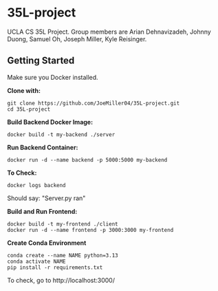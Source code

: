 # 35L-project

UCLA CS 35L Project. Group members are Arian Dehnavizadeh, Johnny Duong, Samuel Oh, Joseph Miller, Kyle Reisinger.

## Getting Started

Make sure you Docker installed.

**Clone with:**

```
git clone https://github.com/JoeMiller04/35L-project.git
cd 35L-project
```

**Build Backend Docker Image:**

```
docker build -t my-backend ./server
```

**Run Backend Container:**

```
docker run -d --name backend -p 5000:5000 my-backend
```

**To Check:**

```
docker logs backend
```

Should say: "Server.py ran"

**Build and Run Frontend:**

```
docker build -t my-frontend ./client
docker run -d --name frontend -p 3000:3000 my-frontend
```

**Create Conda Environment**

```
conda create --name NAME python=3.13
conda activate NAME
pip install -r requirements.txt
```

To check, go to http://localhost:3000/
